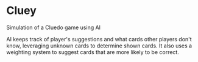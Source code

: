 # Cluey

Simulation of a Cluedo game using AI

AI keeps track of player's suggestions and what cards other players don't know, leveraging unknown cards to determine shown cards. It also uses a weighting system to suggest cards that are more likely to be correct. 
